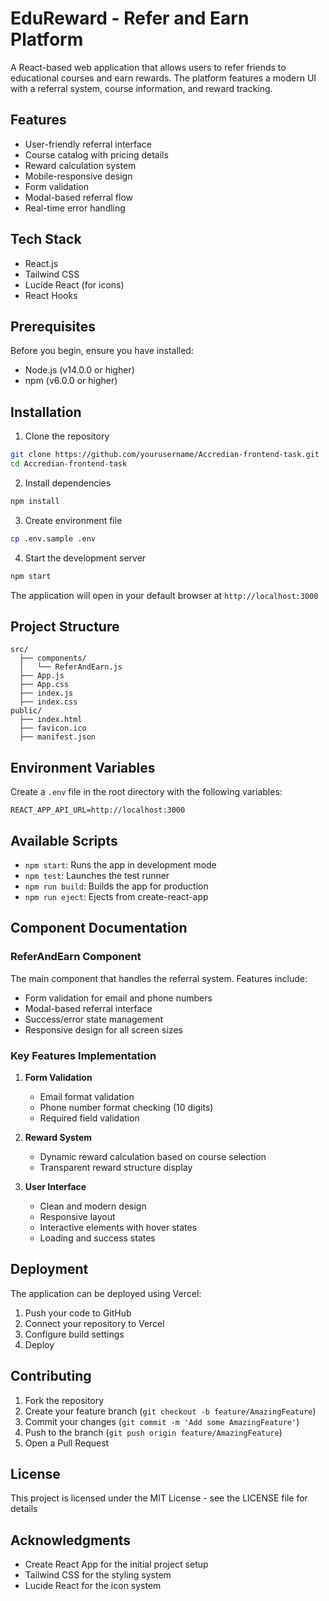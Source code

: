 # EduReward - Refer and Earn Platform

A React-based web application that allows users to refer friends to educational courses and earn rewards. The platform features a modern UI with a referral system, course information, and reward tracking.

## Features

- User-friendly referral interface
- Course catalog with pricing details
- Reward calculation system
- Mobile-responsive design
- Form validation
- Modal-based referral flow
- Real-time error handling

## Tech Stack

- React.js
- Tailwind CSS
- Lucide React (for icons)
- React Hooks

## Prerequisites

Before you begin, ensure you have installed:
- Node.js (v14.0.0 or higher)
- npm (v6.0.0 or higher)

## Installation

1. Clone the repository
```bash
git clone https://github.com/yourusername/Accredian-frontend-task.git
cd Accredian-frontend-task
```

2. Install dependencies
```bash
npm install
```

3. Create environment file
```bash
cp .env.sample .env
```

4. Start the development server
```bash
npm start
```

The application will open in your default browser at `http://localhost:3000`

## Project Structure

```
src/
  ├── components/
  │   └── ReferAndEarn.js
  ├── App.js
  ├── App.css
  ├── index.js
  ├── index.css
public/
  ├── index.html
  ├── favicon.ico
  ├── manifest.json
```

## Environment Variables

Create a `.env` file in the root directory with the following variables:
```
REACT_APP_API_URL=http://localhost:3000
```

## Available Scripts

- `npm start`: Runs the app in development mode
- `npm test`: Launches the test runner
- `npm run build`: Builds the app for production
- `npm run eject`: Ejects from create-react-app

## Component Documentation

### ReferAndEarn Component

The main component that handles the referral system. Features include:

- Form validation for email and phone numbers
- Modal-based referral interface
- Success/error state management
- Responsive design for all screen sizes

### Key Features Implementation

1. **Form Validation**
   - Email format validation
   - Phone number format checking (10 digits)
   - Required field validation

2. **Reward System**
   - Dynamic reward calculation based on course selection
   - Transparent reward structure display

3. **User Interface**
   - Clean and modern design
   - Responsive layout
   - Interactive elements with hover states
   - Loading and success states

## Deployment

The application can be deployed using Vercel:

1. Push your code to GitHub
2. Connect your repository to Vercel
3. Configure build settings
4. Deploy

## Contributing

1. Fork the repository
2. Create your feature branch (`git checkout -b feature/AmazingFeature`)
3. Commit your changes (`git commit -m 'Add some AmazingFeature'`)
4. Push to the branch (`git push origin feature/AmazingFeature`)
5. Open a Pull Request

## License

This project is licensed under the MIT License - see the LICENSE file for details

## Acknowledgments

- Create React App for the initial project setup
- Tailwind CSS for the styling system
- Lucide React for the icon system